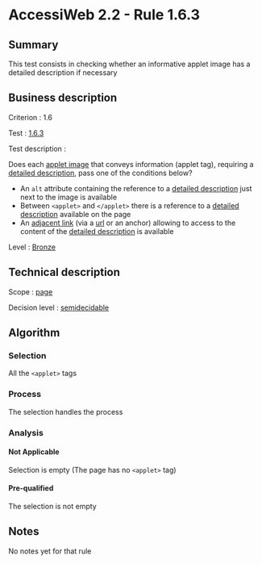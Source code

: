 # AccessiWeb 2.2 - Rule 1.6.3

## Summary

This test consists in checking whether an informative applet image has a detailed description if necessary

## Business description

Criterion : 1.6

Test : [1.6.3](http://www.accessiweb.org/index.php/accessiweb-22-english-version.html#test-1-6-3)

Test description :

Does each [applet image](http://www.accessiweb.org/index.php/glossary-76.html#mImgApplet) that conveys information (applet tag), requiring a [detailed description](http://www.accessiweb.org/index.php/glossary-76.html#mDescDetaillee), pass one of the conditions below?

-   An `alt` attribute containing the reference to a [detailed description](http://www.accessiweb.org/index.php/glossary-76.html#mDescDetaillee) just next to the image is available
-   Between `<applet>` and `</applet>` there is a reference to a [detailed description](http://www.accessiweb.org/index.php/glossary-76.html#mDescDetaillee) available on the page
-   An [adjacent link](http://www.accessiweb.org/index.php/glossary-76.html#mLienAdj) (via a [url](http://www.accessiweb.org/index.php/glossary-76.html#mUrl)
    or an anchor) allowing to access to the content of the [detailed description](http://www.accessiweb.org/index.php/glossary-76.html#mDescDetaillee) is available

Level : [Bronze](/en/category/rules-design/accessiweb-11/level/bronze)

## Technical description

Scope : [page](/en/category/rules-design/accessiweb-11/scope/page)

Decision level :
[semidecidable](/en/category/rules-design/accessiweb-11/decision-level/semidecidable)

## Algorithm

### Selection

All the `<applet>` tags

### Process

The selection handles the process

### Analysis

#### Not Applicable

Selection is empty (The page has no `<applet>` tag)

#### Pre-qualified

The selection is not empty

## Notes

No notes yet for that rule
